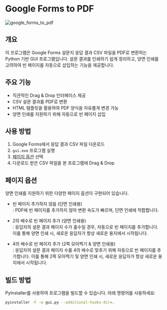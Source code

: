 # Google Forms to PDF

![google_forms_to_pdf](https://github.com/user-attachments/assets/2ca0d445-c3c7-4461-84a2-b6527a3c1937)

## 개요
이 프로그램은 Google Forms 설문지 응답 결과 CSV 파일을 PDF로 변환하는 Python 기반 GUI 프로그램입니다. 설문 결과를 인쇄하기 쉽게 정리하고, 양면 인쇄를 고려하여 빈 페이지를 자동으로 삽입하는 기능을 제공합니다.

## 주요 기능
- 직관적인 Drag & Drop 인터페이스 제공  
- CSV 설문 결과를 PDF로 변환  
- HTML 템플릿을 활용하여 PDF 양식을 자유롭게 변경 가능  
- 양면 인쇄를 지원하기 위해 자동으로 빈 페이지 삽입

## 사용 방법
1. Google Forms에서 응답 결과 CSV 파일 다운로드
2. `gui.exe` 프로그램 실행
3. [페이지 옵션](https://github.com/itmir913/google-forms-to-pdf-gui?tab=readme-ov-file#%ED%8E%98%EC%9D%B4%EC%A7%80-%EC%98%B5%EC%85%98) 선택
4. 다운로드 받은 CSV 파일을 본 프로그램에 Drag & Drop

## 페이지 옵션
양면 인쇄를 지원하기 위한 다양한 페이지 옵션이 구현되어 있습니다.

- 빈 페이지 추가하지 않음 (단면 인쇄용)  
  : PDF에 빈 페이지를 추가하지 않아 변환 속도가 빠르며, 단면 인쇄에 적합합니다.

- 2의 배수로 빈 페이지 추가 (양면 인쇄용)  
   : 응답자의 설문 결과 페이지 수가 홀수일 경우, 자동으로 빈 페이지를 추가합니다. 이를 통해 양면 인쇄 시, 새로운 응답자가 항상 새로운 용지에서 시작됩니다.

- 4의 배수로 빈 페이지 추가 (2쪽 모아찍기 & 양면 인쇄용)  
   : 응답자의 설문 결과 페이지 수를 4의 배수로 맞추기 위해 자동으로 빈 페이지를 추가합니다. 이를 통해 2쪽 모아찍기 및 양면 인쇄 시, 새로운 응답자가 항상 새로운 용지에서 시작됩니다.

## 빌드 방법
PyInstaller를 사용하여 프로그램을 빌드할 수 있습니다. 아래 명령어를 사용하세요:

```bash
pyinstaller -F -w gui.py --additional-hooks-dir=.
```
